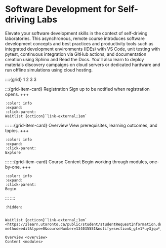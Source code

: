# Software Development for Self-driving Labs

Elevate your software development skills in the context of self-driving laboratories. This asynchronous, remote course introduces software development concepts and best practices and productivity tools such as integrated development environments (IDEs) with VS Code, unit testing with pytest, continuous integration via GitHub actions, and documentation creation using Sphinx and Read the Docs. You'll also learn to deploy materials discovery campaigns on cloud servers or dedicated hardware and run offline simulations using cloud hosting.

::::{grid} 1 2 3 3

:::{grid-item-card}  Registration
Sign up to be notified when registration opens.
+++
```{button-link} https://2learn.utoronto.ca/public/student/studentRequestInformation.do?method=edit&type=0&courseNumber=134035551&notify=section&_gl=1*uy3jqu*_gcl_au*MTM3NDA3OTgxLjE3MTc3ODk2MDEuMTgwMDIzMTk5Ni4xNzE4MTE3NzM4LjE3MTgxMTc5NTY.*_ga*NTcwMDY4ODE3LjE2ODkyODk3MTE.*_ga_Z9DCN0QW9H*MTcxODExNzMzNC41My4xLjE3MTgxMTc5ODYuNDUuMC4w
:color: info
:expand:
:click-parent:
Waitlist {octicon}`link-external;1em`
```

:::
:::{grid-item-card}  Overview
View prerequisites, learning outcomes, and topics.
+++
```{button-ref} overview
:color: info
:expand:
:click-parent:
Explore
```
:::
:::{grid-item-card}  Course Content
Begin working through modules, one-by-one.
+++
```{button-ref} modules
:color: info
:expand:
:click-parent:
Begin
```
:::
::::


```{toctree}
:hidden:


Waitlist {octicon}`link-external;1em` <https://2learn.utoronto.ca/public/student/studentRequestInformation.do?method=edit&type=0&courseNumber=134035551&notify=section&_gl=1*uy3jqu*_gcl_au*MTM3NDA3OTgxLjE3MTc3ODk2MDEuMTgwMDIzMTk5Ni4xNzE4MTE3NzM4LjE3MTgxMTc5NTY.*_ga*NTcwMDY4ODE3LjE2ODkyODk3MTE.*_ga_Z9DCN0QW9H*MTcxODExNzMzNC41My4xLjE3MTgxMTc5ODYuNDUuMC4w>

Overview <overview>
Content <modules>
```

